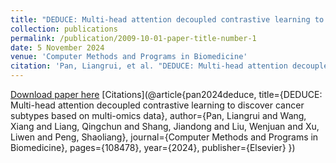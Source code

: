 ```yaml
---
title: "DEDUCE: Multi-head attention decoupled contrastive learning to discover cancer subtypes based on multi-omics data"
collection: publications
permalink: /publication/2009-10-01-paper-title-number-1
date: 5 November 2024
venue: 'Computer Methods and Programs in Biomedicine'
citation: 'Pan, Liangrui, et al. "DEDUCE: Multi-head attention decoupled contrastive learning to discover cancer subtypes based on multi-omics data." Computer Methods and Programs in Biomedicine (2024): 108478.'
---
```

[Download paper here](https://www.sciencedirect.com/science/article/pii/S0169260724004711/pdfft?md5=6119438fe31dd738a5bf679e2a6d1c3a&pid=1-s2.0-S0169260724004711-main.pdf)
[Citations](@article{pan2024deduce,
  title={DEDUCE: Multi-head attention decoupled contrastive learning to discover cancer subtypes based on multi-omics data},
  author={Pan, Liangrui and Wang, Xiang and Liang, Qingchun and Shang, Jiandong and Liu, Wenjuan and Xu, Liwen and Peng, Shaoliang},
  journal={Computer Methods and Programs in Biomedicine},
  pages={108478},
  year={2024},
  publisher={Elsevier}
})

